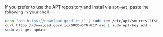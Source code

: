 If you prefer to use the APT repository and install via `apt-get`, paste the following in your shell —

```bash
echo "deb https://download.gocd.io /" | sudo tee /etc/apt/sources.list.d/gocd.list
curl https://download.gocd.io/GOCD-GPG-KEY.asc | sudo apt-key add -
sudo apt-get update
```
